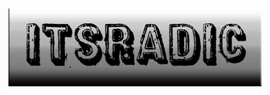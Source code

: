 [![Header](https://github.com/Ggggg1sa/Ggggg1sa/blob/main/assets/example-1%20(1).png?raw=true)](https://www.youtube.com/channel/UCX3J_M4RZOxKJcDUSnhzCjg)
